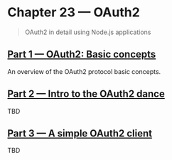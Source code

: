 # Chapter 23 &mdash; OAuth2
> OAuth2 in detail using Node.js applications


## [Part 1 &mdash; OAuth2: Basic concepts](01-oauth2-basic-concepts)
An overview of the OAuth2 protocol basic concepts.

## [Part 2 &mdash; Intro to the OAuth2 dance](02-oauth2-dance)
TBD

## [Part 3 &mdash; A simple OAuth2 client](03-oauth2-client)
TBD